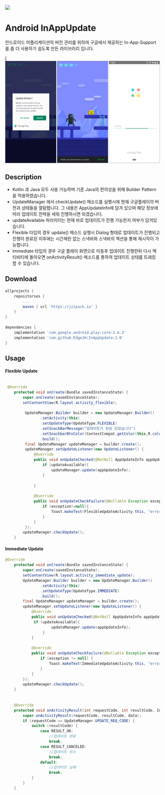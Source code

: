 [![](https://jitpack.io/v/EdgeJH/InAppUpdate.svg)](https://jitpack.io/#EdgeJH/InAppUpdate)

# Android InAppUpdate

안드로이드 어플리케이션의 버전 관리를 위하여 구글에서 제공하는 In-App-Support를 좀 더 사용하기 쉽도록 만든 라이브러리 입니다.

[![](flexible_flow.png)

## Description

- Kotlin 과 Java 모두 사용 가능하며 기존 Java의 편의성을 위해 Builder Pattern 을 적용하였습니다. 
- UpdateManager 에서 checkUpdate() 메소드를 실행시에 현재 구글플레이의 버전과 상태들을 열람합니다. 그 내용은 AppUpdateInfo에 담겨 있으며 해당 정보에 따라 업데이트 전략을 세워 진행하시면 되겠습니다.
- updateAvailable 파라미터는 현재 바로 업데이트가 진행 가능한지 여부가 담겨있습니다.
- Flexible 타입의 경우 update() 메소드 실행시 Dialog 형태로 업데이트가 진행되고 진행이 완료된 이후에는 시간제한 없는 스낵바와 스낵바의 액션을 통해 재시작이 가능합니다.
- Immediate 타입의 경우 구글 플레이 화면으로 이동후 업데이트 진행한뒤 다시 액티비티에 돌아오면 onActivityResult() 메소드를 통하여 업데이트 상태를 트래킹 할 수 있습니다.


## Download

``` gradle
allprojects {
	repositories {
		...
		maven { url 'https://jitpack.io' }
	}
}
  
dependencies {
	implementation 'com.google.android.play:core:1.6.3'
	implementation 'com.github.EdgeJH:InAppUpdate:1.0'
}

```



## Usage

#### Flexible Update

``` java

 @Override
    protected void onCreate(Bundle savedInstanceState) {
        super.onCreate(savedInstanceState);
        setContentView(R.layout.activity_flexible);

         UpdateManager.Builder builder = new UpdateManager.Builder()
                .setActivity(this)
                .setUpdateType(UpdateType.FLEXIBLE)
                .setSnackBarMessage("업데이트가 완료 되었습니다")
                .setSnackbarBtnColor(ContextCompat.getColor(this,R.color.colorAccent))
                .build();
         final UpdateManager updateManager = builder.create();
         updateManager.setUpdateListener(new UpdateListener() {
             @Override
             public void onUpdateChecked(@NotNull AppUpdateInfo appUpdateInfo, boolean updateAvailable) {
                 if (updateAvailable){
                     updateManager.update(appUpdateInfo);
                 }
                
             }

             @Override
             public void onUpdateCheckFailure(@Nullable Exception exception) {
                 if (exception!=null){
                     Toast.makeText(FlexibleUpdateActivity.this, "error : " +  exception.getMessage(), Toast.LENGTH_SHORT).show();
                 }
             }
         });
        updateManager.checkUpdate();
    }

```


#### Immediate Update


``` java
@Override
    protected void onCreate(Bundle savedInstanceState) {
        super.onCreate(savedInstanceState);
        setContentView(R.layout.activity_immediate_update);
        UpdateManager.Builder builder = new UpdateManager.Builder()
                .setActivity(this)
                .setUpdateType(UpdateType.IMMEDIATE)
                .build();
        final UpdateManager updateManager = builder.create();
        updateManager.setUpdateListener(new UpdateListener() {
            @Override
            public void onUpdateChecked(@NotNull AppUpdateInfo appUpdateInfo, boolean updateAvailable) {
	    	 if (updateAvailable){
                     updateManager.update(appUpdateInfo);
                 }
            }

            @Override
            public void onUpdateCheckFailure(@Nullable Exception exception) {
                if (exception != null) {
                    Toast.makeText(ImmediateUpdateActivity.this, "error : " + exception.getMessage(), Toast.LENGTH_SHORT).show();
                }
            }
        });
        updateManager.checkUpdate();
    }


    @Override
    protected void onActivityResult(int requestCode, int resultCode, Intent data) {
        super.onActivityResult(requestCode, resultCode, data);
        if (requestCode == UpdateManager.UPDATE_REQ_CODE) {
            switch (resultCode) {
                case RESULT_OK:
                    //업데이트 완료
                    break;
                case RESULT_CANCELED:
                    //업데이트 취소
                    break;
                default:
                    //업데이트 실패
                    break;
            }
        }
    }

```


